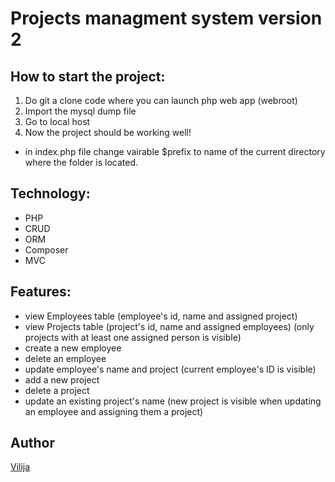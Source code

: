 # Projects managment system version 2

## How to start the project:
1. Do git a clone code where you can launch php web app (webroot)
2. Import the mysql dump file
3. Go to local host
4. Now the project should be working well! 

+ in index.php file change vairable $prefix to name of the current directory where the folder is located.

## Technology:
- PHP
- CRUD
- ORM
- Composer
- MVC

## Features:
- view Employees table (employee's id, name and assigned project)
- view Projects table (project's id, name and assigned employees) (only projects with at least one assigned person is visible)
- create a new employee
- delete an employee
- update employee's name and project (current employee's ID is visible)
- add a new project
- delete a project
- update an existing project's name (new project is visible when updating an employee and assigning them a project)

## Author
[Vilija](https://github.com/vikontrimaite)